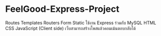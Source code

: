 # FeelGood-Express-Project
 Routes Templates Routers Form Static ใช้งาน Express ร่วมกับ MySQL HTML CSS JavaScript (Client side)
 เว็บสามารถสร้างโพสแล้วคอมเม้นตอบกลับได้
